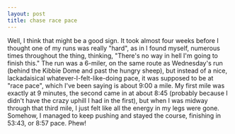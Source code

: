 ```yaml
---
layout: post
title: chase race pace
---
```


Well, I think that might be a good sign. It took almost four weeks before I thought one of my runs was really "hard", as in I found myself, numerous times throughout the thing, thinking, "There's no way in hell I'm going to finish this." The run was a 6-miler, on the same route as Wednesday's run (behind the Kibbie Dome and past the hungry sheep), but instead of a nice, lackadaisical whatever-I-felt-like-doing pace, it was supposed to be at "race pace", which I've been saying is about 9:00 a mile. My first mile was exactly at 9 minutes, the second came in at about 8:45 (probably because I didn't have the crazy uphill I had in the first), but when I was midway through that third mile, I just felt like all the energy in my legs were gone. Somehow, I managed to keep pushing and stayed the course, finishing in 53:43, or 8:57 pace. Phew!
